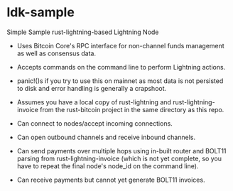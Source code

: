 # ldk-sample

Simple Sample rust-lightning-based Lightning Node

* Uses Bitcoin Core's RPC interface for non-channel funds management as well as consensus data.
* Accepts commands on the command line to perform Lightning actions.
* panic!()s if you try to use this on mainnet as most data is not persisted to disk and error handling is generally a crapshoot.
* Assumes you have a local copy of rust-lightning and rust-lightning-invoice from the rust-bitcoin project in the same directory as this repo.

* Can connect to nodes/accept incoming connections.
* Can open outbound channels and receive inbound channels.
* Can send payments over multiple hops using in-built router and BOLT11 parsing from rust-lightning-invoice (which is not yet complete, so you have to repeat the final node's node_id on the command line).
* Can receive payments but cannot yet generate BOLT11 invoices.
